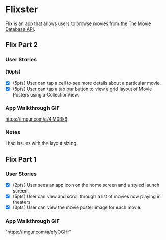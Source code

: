 # Flixster

Flix is an app that allows users to browse movies from the [The Movie Database API](http://docs.themoviedb.apiary.io/#).
## Flix Part 2

### User Stories

####  (10pts)
- [X] (5pts) User can tap a cell to see more details about a particular movie.
- [X] (5pts) User can tap a tab bar button to view a grid layout of Movie Posters using a CollectionView.
### App Walkthrough GIF
https://imgur.com/a/4iM0Bk6

### Notes
I had issues with the layout sizing.
## Flix Part 1

### User Stories

- [X] (2pts) User sees an app icon on the home screen and a styled launch screen.
- [X] (5pts) User can view and scroll through a list of movies now playing in theaters.
- [X] (3pts) User can view the movie poster image for each movie.

### App Walkthrough GIF

"https://imgur.com/a/qfyOGHr" 
